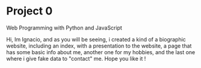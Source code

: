 # Project 0

Web Programming with Python and JavaScript

Hi, Im Ignacio, and as you will be seeing, i created a kind of a biographic website, including an index, with a presentation to the website, a page that has some basic info about me, another one for my hobbies, and the last one where i give fake data to "contact" me. Hope you like it !